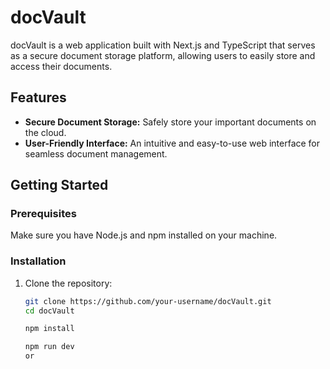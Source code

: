 # docVault

docVault is a web application built with Next.js and TypeScript that serves as a secure document storage platform, allowing users to easily store and access their documents.

## Features

- **Secure Document Storage:** Safely store your important documents on the cloud.
- **User-Friendly Interface:** An intuitive and easy-to-use web interface for seamless document management.

## Getting Started

### Prerequisites

Make sure you have Node.js and npm installed on your machine.

### Installation

1. Clone the repository:

   ```bash
   git clone https://github.com/your-username/docVault.git
   cd docVault

   npm install

   npm run dev
   or
  



